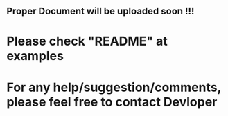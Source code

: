 ## Proper Document will be uploaded soon !!!

# Please check "README" at examples
# For any help/suggestion/comments, please feel free to contact Devloper
